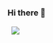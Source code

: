 ### Hi there 👋

&nbsp;
<a href="https://github.com/tacklergamers/tacklergamers">
    <img align="center" src="https://github-readme-stats.vercel.app/api/top-langs/?username=tacklergamers&theme=onedark&layout=default"/>
</a>

<!--
**TacklerGamers/TacklerGamers** is a ✨ _special_ ✨ repository because its `README.md` (this file) appears on your GitHub profile.

Here are some ideas to get you started:

- 🔭 I’m currently working on ...
- 🌱 I’m currently learning ...
- 👯 I’m looking to collaborate on ...
- 🤔 I’m looking for help with ...
- 💬 Ask me about ...
- 📫 How to reach me: ...
- 😄 Pronouns: ...
- ⚡ Fun fact: ...
-->
